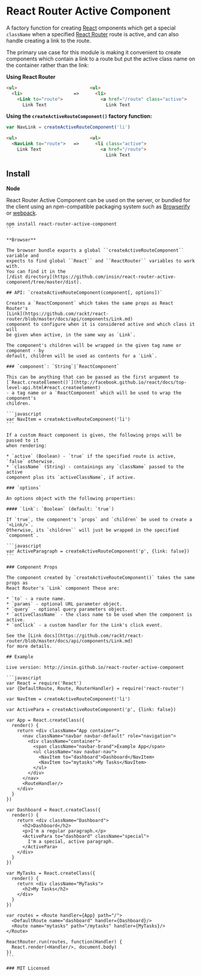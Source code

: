 # React Router Active Component

A factory function for creating [React](http://facebook.github.io/react)
omponents which get a special `className` when a specified
[React Router](https://github.com/rackt/react-router) route is active, and can
also handle creating a link to the route.

The primary use case for this module is making it convenient to create
components which contain a link to a route but put the active class name on the
container rather than the link:

**Using React Router <Link/>**

```html
<ul>                           <ul>
  <li>                   =>      <li>
    <Link to="route">              <a href="/route" class="active">
      Link Text                      Link Text
```

**Using the `createActiveRouteComponent()` factory function:**

```javascript
var NavLink = createActiveRouteComponent('li')
```
```html
<ul>                           <ul>
  <NavLink to="route">   =>      <li class="active">
    Link Text                      <a href="/route">
                                     Link Text
```

## Install

**Node**

React Router Active Component can be used on the server, or bundled for the
client using an npm-compatible packaging system such as
[Browserify](http://browserify.org/) or [webpack](http://webpack.github.io/).

````
npm install react-router-active-component
```

**Browser**

The browser bundle exports a global ``createActiveRouteComponent`` variable and
expects to find global ``React`` and ``ReactRouter`` variables to work with.
You can find it in the
[/dist directory](https://github.com/insin/react-router-active-component/tree/master/dist).

## API: `createActiveRouteComponent(component[, options])`

Creates a `ReactComponent` which takes the same props as React Router's
[Link](https://github.com/rackt/react-router/blob/master/docs/api/components/Link.md)
component to configure when it is considered active and which class it will
be given when active, in the same way as `Link`.

The component's children will be wrapped in the given tag name or component - by
default, children will be used as contents for a `Link`.

### `component`: `String`|`ReactComponent`

This can be anything that can be passed as the first argument to
[`React.createElement()`](http://facebook.github.io/react/docs/top-level-api.html#react.createelement)
- a tag name or a `ReactComponent` which will be used to wrap the component's
children.

```javascript
var NavItem = createActiveRouteComponent('li')
```

If a custom React component is given, the following props will be passed to it
when rendering:

* `active` (Boolean) - `true` if the specified route is active, `false` otherwise.
* `className` (String) - containings any `className` passed to the active
component plus its `activeClassName`, if active.

### `options`

An options object with the following properties:

#### `link`: `Boolean` (default: `true`)

If `true`, the component's `props` and `children` be used to create a `<Link/>`.
Otherwise, its `children`` will just be wrapped in the specified `component`.

```javascript
var ActiveParagraph = createActiveRouteComponent('p', {link: false})
```

### Component Props

The component created by `createActiveRouteComponent()` takes the same props as
React Router's `Link` component These are:

* `to` - a route name.
* `params` - optional URL parameter object.
* `query` - optional query parameters object.
* `activeClassName` - the class name to be used when the component is active.
* `onClick` - a custom handler for the Link's click event.

See the [Link docs](https://github.com/rackt/react-router/blob/master/docs/api/components/Link.md)
for more details.

## Example

Live version: http://insin.github.io/react-router-active-component

```javascript
var React = require('React')
var {DefaultRoute, Route, RouterHandler} = require('react-router')

var NavItem = createActiveRouteComponent('li')

var ActivePara = createActiveRouteComponent('p', {link: false})

var App = React.createClass({
  render() {
    return <div className="App container">
      <nav className="navbar navbar-default" role="navigation">
        <div className="container">
          <span className="navbar-brand">Example App</span>
          <ul className="nav navbar-nav">
            <NavItem to="dashboard">Dashboard</NavItem>
            <NavItem to="mytasks">My Tasks</NavItem>
          </ul>
        </div>
      </nav>
      <RouteHandler/>
    </div>
  }
})

var Dashboard = React.createClass({
  render() {
    return <div className="Dashboard">
      <h2>Dashboard</h2>
      <p>I'm a regular paragraph.</p>
      <ActivePara to="dashboard" className="special">
        I'm a special, active paragraph.
      </ActivePara>
    </div>
  }
})

var MyTasks = React.createClass({
  render() {
    return <div className="MyTasks">
      <h2>My Tasks</h2>
    </div>
  }
})

var routes = <Route handler={App} path="/">
  <DefaultRoute name="dashboard" handler={Dashboard}/>
  <Route name="mytasks" path="/mytasks" handler={MyTasks}/>
</Route>

ReactRouter.run(routes, function(Handler) {
  React.render(<Handler/>, document.body)
})
```

### MIT Licensed